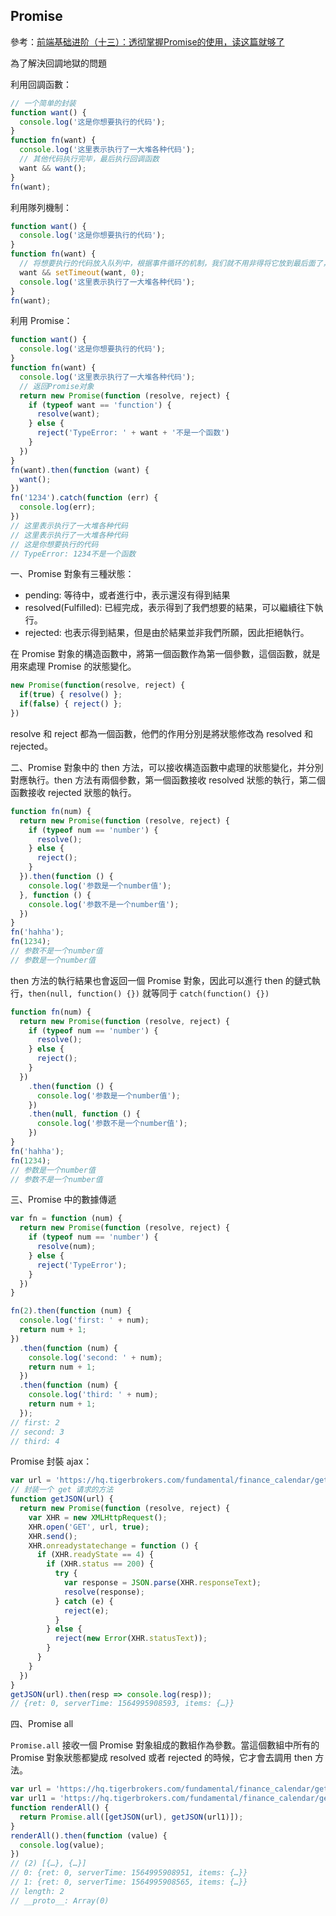## Promise

參考：[前端基础进阶（十三）：透彻掌握Promise的使用，读这篇就够了](https://www.jianshu.com/p/fe5f173276bd)

為了解決回調地獄的問題

利用回調函數：

```js
// 一个简单的封装
function want() {
  console.log('这是你想要执行的代码');
}
function fn(want) {
  console.log('这里表示执行了一大堆各种代码');
  // 其他代码执行完毕，最后执行回调函数
  want && want();
}
fn(want);
```

利用隊列機制：

```js
function want() {
  console.log('这是你想要执行的代码');
}
function fn(want) {
  // 将想要执行的代码放入队列中，根据事件循环的机制，我们就不用非得将它放到最后面了，由你自由选择
  want && setTimeout(want, 0);
  console.log('这里表示执行了一大堆各种代码');
}
fn(want);
```

利用 Promise：

```js
function want() {
  console.log('这是你想要执行的代码');
}
function fn(want) {
  console.log('这里表示执行了一大堆各种代码');
  // 返回Promise对象
  return new Promise(function (resolve, reject) {
    if (typeof want == 'function') {
      resolve(want);
    } else {
      reject('TypeError: ' + want + '不是一个函数')
    }
  })
}
fn(want).then(function (want) {
  want();
})
fn('1234').catch(function (err) {
  console.log(err);
})
// 这里表示执行了一大堆各种代码
// 这里表示执行了一大堆各种代码
// 这是你想要执行的代码
// TypeError: 1234不是一个函数
```

一、Promise 對象有三種狀態：

- pending: 等待中，或者進行中，表示還沒有得到結果
- resolved(Fulfilled): 已經完成，表示得到了我們想要的結果，可以繼續往下執行。
- rejected: 也表示得到結果，但是由於結果並非我們所願，因此拒絕執行。

在 Promise 對象的構造函數中，將第一個函數作為第一個參數，這個函數，就是用來處理 Promise 的狀態變化。

```js
new Promise(function(resolve, reject) {
  if(true) { resolve() };
  if(false) { reject() };
})
```

resolve 和 reject 都為一個函數，他們的作用分別是將狀態修改為 resolved 和 rejected。

二、Promise 對象中的 then 方法，可以接收構造函數中處理的狀態變化，并分別對應執行。then 方法有兩個參數，第一個函數接收 resolved 狀態的執行，第二個函數接收 rejected 狀態的執行。

```js
function fn(num) {
  return new Promise(function (resolve, reject) {
    if (typeof num == 'number') {
      resolve();
    } else {
      reject();
    }
  }).then(function () {
    console.log('参数是一个number值');
  }, function () {
    console.log('参数不是一个number值');
  })
}
fn('hahha');
fn(1234);
// 参数不是一个number值
// 参数是一个number值
```

then 方法的執行結果也會返回一個 Promise 對象，因此可以進行 then 的鏈式執行，`then(null, function() {})` 就等同于 `catch(function() {})`

```js
function fn(num) {
  return new Promise(function (resolve, reject) {
    if (typeof num == 'number') {
      resolve();
    } else {
      reject();
    }
  })
    .then(function () {
      console.log('参数是一个number值');
    })
    .then(null, function () {
      console.log('参数不是一个number值');
    })
}
fn('hahha');
fn(1234);
// 参数是一个number值
// 参数不是一个number值
```

三、Promise 中的數據傳遞


```js
var fn = function (num) {
  return new Promise(function (resolve, reject) {
    if (typeof num == 'number') {
      resolve(num);
    } else {
      reject('TypeError');
    }
  })
}

fn(2).then(function (num) {
  console.log('first: ' + num);
  return num + 1;
})
  .then(function (num) {
    console.log('second: ' + num);
    return num + 1;
  })
  .then(function (num) {
    console.log('third: ' + num);
    return num + 1;
  });
// first: 2
// second: 3
// third: 4
```

Promise 封裝 ajax：

```js
var url = 'https://hq.tigerbrokers.com/fundamental/finance_calendar/getType/2017-02-26/2017-06-10';
// 封装一个 get 请求的方法
function getJSON(url) {
  return new Promise(function (resolve, reject) {
    var XHR = new XMLHttpRequest();
    XHR.open('GET', url, true);
    XHR.send();
    XHR.onreadystatechange = function () {
      if (XHR.readyState == 4) {
        if (XHR.status == 200) {
          try {
            var response = JSON.parse(XHR.responseText);
            resolve(response);
          } catch (e) {
            reject(e);
          }
        } else {
          reject(new Error(XHR.statusText));
        }
      }
    }
  })
}
getJSON(url).then(resp => console.log(resp));
// {ret: 0, serverTime: 1564995908593, items: {…}}
```

四、Promise all

`Promise.all` 接收一個 Promise 對象組成的數組作為參數。當這個數組中所有的 Promise 對象狀態都變成 resolved 或者 rejected 的時候，它才會去調用 then 方法。

```js
var url = 'https://hq.tigerbrokers.com/fundamental/finance_calendar/getType/2017-02-26/2017-06-10';
var url1 = 'https://hq.tigerbrokers.com/fundamental/finance_calendar/getType/2017-03-26/2017-06-10';
function renderAll() {
  return Promise.all([getJSON(url), getJSON(url1)]);
}
renderAll().then(function (value) {
  console.log(value);
})
// (2) [{…}, {…}]
// 0: {ret: 0, serverTime: 1564995908951, items: {…}}
// 1: {ret: 0, serverTime: 1564995908565, items: {…}}
// length: 2
// __proto__: Array(0) 
```
